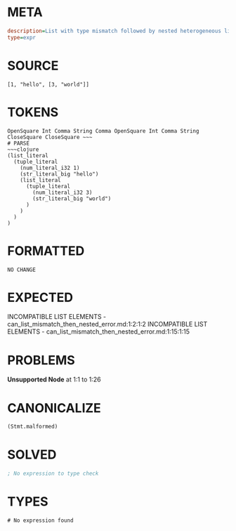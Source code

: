 # META
~~~ini
description=List with type mismatch followed by nested heterogeneous list
type=expr
~~~
# SOURCE
~~~roc
[1, "hello", [3, "world"]]
~~~
# TOKENS
~~~text
OpenSquare Int Comma String Comma OpenSquare Int Comma String CloseSquare CloseSquare ~~~
# PARSE
~~~clojure
(list_literal
  (tuple_literal
    (num_literal_i32 1)
    (str_literal_big "hello")
    (list_literal
      (tuple_literal
        (num_literal_i32 3)
        (str_literal_big "world")
      )
    )
  )
)
~~~
# FORMATTED
~~~roc
NO CHANGE
~~~
# EXPECTED
INCOMPATIBLE LIST ELEMENTS - can_list_mismatch_then_nested_error.md:1:2:1:2
INCOMPATIBLE LIST ELEMENTS - can_list_mismatch_then_nested_error.md:1:15:1:15
# PROBLEMS
**Unsupported Node**
at 1:1 to 1:26

# CANONICALIZE
~~~clojure
(Stmt.malformed)
~~~
# SOLVED
~~~clojure
; No expression to type check
~~~
# TYPES
~~~roc
# No expression found
~~~
